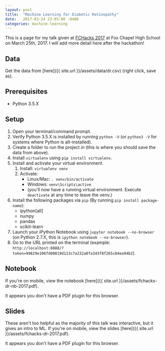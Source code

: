 ```yaml
---
layout: post
title:  "Machine Learning for Diabetic Retinopathy"
date:   2017-03-24 23:05:00 -0400
categories: machine-learning
---
```


This is a page for my talk given at [FCHacks 2017](http://fchacks.io) at Fox Chapel High School on March 25th, 2017. I will add more detail here after the hackathon!

## Data
Get the data from [here]({{ site.url }}/assets/data/dr.csv) (right click, save as).

## Prerequisites
* Python 3.5.X

## Setup
1. Open your terminal/command prompt.
1. Verify Python 3.5.X is installed by running `python -V` (or `python3 -V` for systems where Python is alt-installed).
1. Create a folder to run the project in (this is where you should save the data from above).
1. Install `virtualenv` using `pip install virtualenv`.
1. Install and activate your virtual environment.
    1. Install: `virtualenv venv`
    1. Activate:
        * Linux/Mac: `. venv/bin/activate`
        * Windows: `venv\Scripts\active`
        * (you'll now have a running virtual environment. Execute `deactivate` at any time to leave the venv.)
1. Install the following packages via `pip` (By running `pip install package-name`):
    * ipython[all]
    * numpy
    * pandas
    * scikit-learn
1. Launch your iPython Notebook using `jupyter notebook --no-browser` (on Python 2.7.X, this is `ipython notebook --no-browser`).
1. Go to the URL printed on the terminal (example: `http://localhost:8888/?token=99829e106fd00819d113c7a232a0fa343f8f265c04ea94b2`).

## Notebook
If you're on mobile, view the notebook [here]({{ site.url }}/assets/fchacks-dr-nb-2017.pdf).
<object data="{{ site.url }}/assets/fchacks-dr-nb-2017.pdf" type="application/pdf" width="100%" height="800px">
  <p>It appears you don't have a PDF plugin for this browser.</p>
</object>

## Slides
These aren't too helpful as the majority of this talk was interactive, but it gives an intro to ML.
If you're on mobile, view the slides [here]({{ site.url }}/assets/fchacks-dr-2017.pdf).
<object data="{{ site.url }}/assets/fchacks-dr-2017.pdf" type="application/pdf" width="100%" height="800px">
  <p>It appears you don't have a PDF plugin for this browser.</p>
</object>
